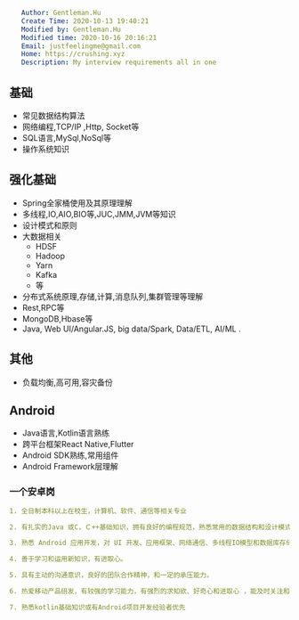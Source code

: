 ```yaml
   Author: Gentleman.Hu
   Create Time: 2020-10-13 19:40:21
   Modified by: Gentleman.Hu
   Modified time: 2020-10-16 20:16:21
   Email: justfeelingme@gmail.com
   Home: https://crushing.xyz
   Description: My interview requirements all in one
 ```


## 基础

- 常见数据结构算法
- 网络编程,TCP/IP ,Http, Socket等
- SQL语言,MySql,NoSql等
- 操作系统知识

## 强化基础

- Spring全家桶使用及其原理理解
- 多线程,IO,AIO,BIO等,JUC,JMM,JVM等知识
- 设计模式和原则
- 大数据相关
  - HDSF
  - Hadoop
  - Yarn
  - Kafka
  - 等
- 分布式系统原理,存储,计算,消息队列,集群管理等理解
- Rest,RPC等
- MongoDB,Hbase等
- Java, Web UI/Angular.JS, big data/Spark, Data/ETL, AI/ML .
  
## 其他

- 负载均衡,高可用,容灾备份

## Android

- Java语言,Kotlin语言熟练
- 跨平台框架React Native,Flutter
- Android SDK熟练,常用组件
- Android Framework层理解

### 一个安卓岗

```yaml
1. 全日制本科以上在校生，计算机、软件、通信等相关专业

2. 有扎实的Java 或C，Ｃ++基础知识，拥有良好的编程规范，熟悉常用的数据结构和设计模式

3. 熟悉 Android 应用开发，对 UI 开发、应用框架、网络通信、多线程IO模型和数据库存储等有较深了解

4. 善于学习和运用新知识，有进取心。

5. 具有主动的沟通意识，良好的团队合作精神，和一定的承压能力。

6. 热爱移动产品研发，有较强的学习能力，有强烈的求知欲、好奇心和进取心 ，能及时关注和学习业界最新的移动开发技术

7. 熟悉kotlin基础知识或有Android项目开发经验者优先
```